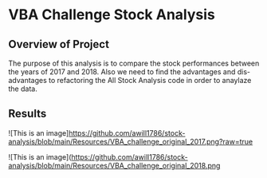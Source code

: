 # VBA Challenge Stock Analysis

## Overview of Project
The purpose of this analysis is to compare the stock performances between the years of 2017 and 2018. Also we need to find the advantages and dis-advantages to refactoring the All Stock Analysis code in order to anaylaze the data.

## Results

![This is an image]https://github.com/awill1786/stock-analysis/blob/main/Resources/VBA_challenge_original_2017.png?raw=true

![This is an image](https://github.com/awill1786/stock-analysis/blob/main/Resources/VBA_challenge_original_2018.png
